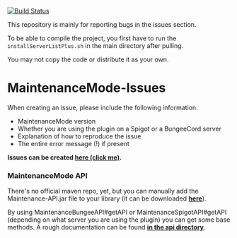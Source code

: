 [![Build Status](https://travis-ci.org/KennyTV/Maintenance.svg?branch=v3-travis-integration)](https://travis-ci.org/KennyTV/Maintenance)

This repository is mainly for reporting bugs in the issues section.

To be able to compile the project, you first have to run the `installServerListPlus.sh` in the main directory after pulling.

You may not copy the code or distribute it as your own.

# MaintenanceMode-Issues

When creating an issue, please include the following information.
- MaintenanceMode version
- Whether you are using the plugin on a Spigot or a BungeeCord server
- Explanation of how to reproduce the issue
- The entire error message (!) if present

**Issues can be created [here (click me)](https://github.com/KennyTV/Maintenance/issues).**

### MaintenanceMode API

There's no official maven repo, yet, but you can manually add the Maintenance-API.jar file to your library (it can be downloaded **[here](https://github.com/KennyTV/Maintenance/raw/master/Maintenance-API.jar)**).

By using MaintenanceBungeeAPI#getAPI or MaintenanceSpigotAPI#getAPI (depending on what server you are using the plugin) you can get some base methods.
A rough documentation can be found **[in the api directory](https://github.com/KennyTV/Maintenance/tree/master/Maintenance-API/src/main/java/eu/kennytv/maintenance/api)**.